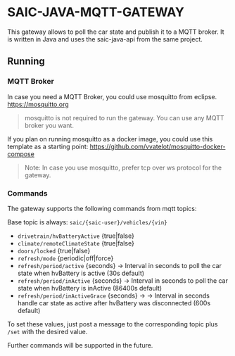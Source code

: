 # SAIC-JAVA-MQTT-GATEWAY

This gateway allows to poll the car state and publish it to 
a MQTT broker. It is written in Java and uses the saic-java-api 
from the same project.


## Running

### MQTT Broker
In case you need a MQTT Broker, you could use mosquitto from eclipse. https://mosquitto.org

> mosquitto is not required to run the gateway. You can use any MQTT broker you want.

If you plan on running mosquitto as a docker image, you could use this template
as a starting point: https://github.com/vvatelot/mosquitto-docker-compose

> Note: In case you use mosquitto, prefer tcp over ws protocol for the gateway.

### Commands

The gateway supports the following commands from mqtt topics:

Base topic is always:
    `saic/{saic-user}/vehicles/{vin}`

* `drivetrain/hvBatteryActive` {true|false}
* `climate/remoteClimateState` {true|false}
* `doors/locked` {true|false}
* `refresh/mode` {periodic|off|force}
* `refresh/period/active` {seconds} -> Interval in seconds to poll the car state when hvBattery is active (30s default)
* `refresh/period/inActive` {seconds} -> Interval in seconds to poll the car state when hvBattery is inActive (86400s default)
* `refresh/period/inActiveGrace` {seconds} -> -> Interval in seconds handle car state as active after hvBattery was disconnected (600s default)

To set these values, just post a message to the corresponding topic plus `/set` with the desired value. 

Further commands will be supported in the future.
